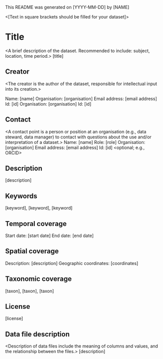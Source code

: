 This README was generated on [YYYY-MM-DD] by [NAME]

<Help text in angle brackets should be deleted before finalising the document>
<[Text in square brackets should be filled for your dataset]>

# Title
<A brief description of the dataset. Recommended to include: subject, location, time period.>
[title]

## Creator
<The creator is the author of the dataset, responsible for intellectual input into its creation.>
<The creator can be a person or an organisation.>
<You may add multiple creators.>

<creator is a person>
Name: [name]
Organisation: [organisation]
Email address: [email address]
Id: [id] <optional; e.g., ORCID>

<creator is an organisation>
Organisation: [organisation]
Id: [id] <optional; e.g., ROR>

## Contact
<A contact point is a person or position at an organisation (e.g., data steward, data manager) to contact with questions about the use and/or interpretation of a dataset.>
<You may add multiple contact points.>
Name: [name] <OR> Role: [role]
Organisation: [organisation]
Email address: [email address]
Id: [id] <optional; e.g., ORCID>

## Description
<A description of the contents of the dataset. Recommended to contain enough information to allow potential data users to understand the data and decide on its fitness for use.>
<Recommended to focus on the “what”, “when”, and “where” information, general taxonomic information, as well as whether the data package is ongoing or completed.>
<Some general methods description is appropriate, and broad classes of measured parameters should also be included.>
[description]

## Keywords
<Commonly used words or phrases to describe the dataset.>
<Use comma's to separate keywords.>
[keyword], [keyword], [keyword]

## Temporal coverage
<The period of time that is covered by the dataset.>
<Recommended to include at least start and end date, but may also contain a series of dates.>
Start date: [start date] <e.g., YYYY, YYYY-MM-DD>
End date: [end date] <e.g., YYYY, YYYY-MM-DD>

## Spatial coverage
<The spatial extent that is covered by the dataset.>
<Recommended to provide a textual description (e.g., a named place) and geographic coordinates indicating a centroid, bounding box, or other geometry.>
Description: [description]
Geographic coordinates: [coordinates] <when providing coordinates, specify coordinate reference system (CRS); e.g., via the EPSG code.>

## Taxonomic coverage
<The biological taxa covered by the dataset.>
<Recommended to provide scientific names.>
<Use comma's to separate multiple taxa.>
[taxon], [taxon], [taxon]

## License
<The rights available to users when using the dataset.>
<Recommended to refer to a license document. For example, a Creative Commons license.>
[license] <recommended to refer to a license document with a URI. E.g., http://creativecommons.org/licenses/by/4.0>

## Data file description
<Description of data files include the meaning of columns and values, and the relationship between the files.>
<This can also be done in a more structured way via a separate data dictionary.>
[description]
